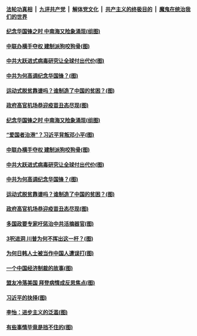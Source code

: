 ####  [法轮功真相](../../../../basic/blob/master/README.md?t=03011931) &nbsp;|&nbsp; [九评共产党](../../../../9ping.md/blob/master/README.md?t=03011931) &nbsp;|&nbsp; [解体党文化](../../../../jtdwh.md/blob/master/README.md?t=03011931)  &nbsp;|&nbsp; [共产主义的终极目的](../../../../gczydzjmd.md/blob/master/README.md?t=03011931) &nbsp;|&nbsp; [魔鬼在统治我们的世界](../../../../mgztzwmdsj.md/blob/master/README.md?t=03011931) 

#### [纪念华国锋之时 中南海又险象涌现(组图)](../pages/p4/963634.md?t=03011931) 

#### [中联办横手夺权 建制派狗咬狗骨(图)](../pages/p4/964071.md?t=03011931) 

#### [中共大跃进式病毒研究让全球付出代价(图)](../pages/p4/964069.md?t=03011931) 

#### [中共为何高调纪念华国锋？(图)](../pages/p4/964066.md?t=03011931) 

#### [运动式脱贫靠谱吗？谁制造了中国的贫困？(图)](../pages/p4/964059.md?t=03011931) 

#### [政府高官机场恭迎疫苗丑态尽现(图)](../pages/p4/964058.md?t=03011931) 


#### [纪念华国锋之时 中南海又险象涌现(组图)](../pages/p4/963634.md?t=03011931) 

#### [“爱国者治港”？习近平背叛邓小平(图)](../pages/p4/964083.md?t=03011931) 

#### [中联办横手夺权 建制派狗咬狗骨(图)](../pages/p4/964071.md?t=03011931) 

#### [中共大跃进式病毒研究让全球付出代价(图)](../pages/p4/964069.md?t=03011931) 

#### [中共为何高调纪念华国锋？(图)](../pages/p4/964066.md?t=03011931) 

#### [运动式脱贫靠谱吗？谁制造了中国的贫困？(图)](../pages/p4/964059.md?t=03011931) 

#### [政府高官机场恭迎疫苗丑态尽现(图)](../pages/p4/964058.md?t=03011931) 


#### [多国政要专家吁惩治中共活摘器官(图)](../pages/p4/963910.md?t=03011931) 



#### [3呎进洞 川普为何不挥出这一杆？(图)](../pages/p4/963959.md?t=03011931) 

#### [为何日韩人士被当作中国人遭误打(图)](../pages/p4/963958.md?t=03011931) 

#### [一个中国经济制裁的故事(图)](../pages/p4/963914.md?t=03011931) 

#### [盟友冷落美国 拜登病情成反思焦点(图)](../pages/p4/963962.md?t=03011931) 


#### [习近平的抉择(图)](../pages/p4/963864.md?t=03011931) 

#### [李怡：进步主义的泛滥(图)](../pages/p4/963859.md?t=03011931) 

#### [有些事情毕竟是挡不住的(图)](../pages/p4/963862.md?t=03011931) 

